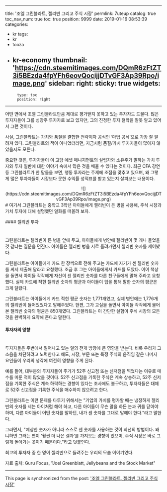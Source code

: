 
---
title: '조엘 그린블라트, 젤리빈 그리고 주식 시장'
permlink: 7uteup
catalog: true
toc_nav_num: true
toc: true
position: 9999
date: 2019-01-16 08:53:39
categories:
- kr
tags:
- kr
- tooza
- kr-economy
thumbnail: 'https://cdn.steemitimages.com/DQmR6zFtZT3i5BEzda4fpYFh6eovQocijjDTvGF3Ap39Rpo/image.png'
sidebar:
    right:
        sticky: true
widgets:
    -
        type: toc
        position: right
---


어떤 면에서 조엘 그린블라트만큼 제대로 평가받지 못하고 있는 투자자도 드물다. 많은 투자자들이 그를 성장주 투자자로 보고 있지만, 그의 진정한 투자 철학을 잘못 알고 있어서 그런 것이다.

​사실, 그린블라트는 가치와 품질을 결합한 전략이자 공식인 ‘마법 공식’으로 가장 잘 알려져 있다. 그린블라트의 책이 아니었더라면, 지금처럼 품질/가치 투자자들이 많아지 않았을지도 모른다.

​중요한 것은, 투자자들이 이 고담 에셋 매니지먼트의 설립자와 소유주가 말하는 가치 투자와 투자 일반에 대한 이야기 속에서 많은 것을 배울 수 있다는 것이다. 최근 CFA 강연 등 그린블라트가 한 말들을 보면, 행동 투자라는 주제에 초점을 맞추고 있으며, 왜 그렇게 많은 투자자들이 시장보다 못한 수익률 성적표를 받고 있는지 살펴보는 내용이다.

<center>
![](https://cdn.steemitimages.com/DQmR6zFtZT3i5BEzda4fpYFh6eovQocijjDTvGF3Ap39Rpo/image.png)
</center>
#
여기서 그린블라트는 중학교 3학년 아이들에게 젤리빈이 든 병을 사용해, 주식 시장과 가치 투자에 대해 설명했던 일화를 떠올려 보자.

​#### 젤리빈 투자
#
​그린블라트는 젤리빈이 든 병을 앞에 두고, 아이들에게 병안에 젤리빈이 몇 개나 들었을 것 같냐는 질문을 던진다. 아이들은 젤리빈 병을 서로 돌려가면서 젤리빈 숫자를 세어봤다.

그린블라트는 아이들에게 카드 한 장씩으로 전해 주고는 카드에 자기가 센 젤리빈 숫자를 써서 제출해 달라고 요청했다. 조금 후 그는 아이들에게서 카드를 모았다. 이어 책상을 돌면서 아이들 각각에게 자신이 센 젤리빈 숫자를 다른 친구들에게 말해 주라고 요청했다. 실제 카드에 적힌 젤리빈 숫자의 평균과 아이들이 입을 통해 말한 숫자의 평균은 크게 달랐다.

그린블라트는 아이들에게 카드 적힌 평균 숫자는 1,771개였고, 실제 병안에는 1,776개의 젤리빈이 들어있었다고 말해주었다. 한편, 그가 교실을 돌면서 아이들 각각에게 물어본 젤리빈 숫자의 평균은 850개였다. 그린블라트는 이 간단한 실험이 주식 시장의 모든 것을 완벽하게 요약해 준다고 말한다.

#### 투자자의 영향
#
​투자자들은 주변에서 일어나고 있는 일의 전개 방향에 큰 영향을 받는다. 비록 우리가 그 소음을 차단하려고 노력한다고 해도, 시장, 부문 또는 특정 주식의 움직임 같은 나머지 요인들이 우리의 생각에 여전히 영향을 주게 된다.

​예를 들어, 대부분의 투자자들이 주가가 52주 신고점 또는 신저점을 찍었다는 이유로 매수를 미룬 적이 많았을 것이다. 52주 신고점을 기록한 주식은 계속 상승하고, 52주 신저점을 기록한 주식은 계속 하락하는 경향이 있다는 조사에도 불구하고, 투자자들은 대체로 52주 신고점을 기록한 주식을 매수하지 않으려고 한다.

​그린블라트는 이런 문제를 다루기 위해서는 "기업의 가치를 평가할 때는 냉정하게 젤리빈의 숫자를 세는 아이처럼 해야 하고, 다른 아이들이 무슨 말을 하든 눈과 귀를 닫아야 하며, 다른 아이들이 어떤 숫자를 말하던, 내가 센 숫자를 그대로 말해야 한다."라고 말한다.

​그러면서, "예상한 숫자가 아니라 스스로 센 숫자를 사용하는 것이 최선의 방법이다. 왜냐하면 그러는 편이 ‘훨씬 더 나은 결과’를 가져오는 경향이 있으며, 주식 시장은 바로 그렇게 돌아가는 곳이기 때문이다."라고 덧붙인다.

​최고의 투자자 중 한 명이 젤리빈으로 들려주는 우리의 모습 이야기였다.

​자료 출처: Guru Focus, "Joel Greenblatt, Jellybeans and the Stock Market"

- - -

This page is synchronized from the post: ['조엘 그린블라트, 젤리빈 그리고 주식 시장'](https://steemit.com/@pius.pius/7uteup)
